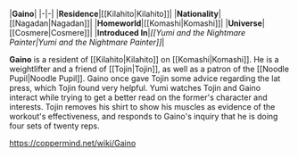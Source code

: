 |**Gaino**|
|-|-|
|**Residence**|[[Kilahito\|Kilahito]]|
|**Nationality**|[[Nagadan\|Nagadan]]|
|**Homeworld**|[[Komashi\|Komashi]]|
|**Universe**|[[Cosmere\|Cosmere]]|
|**Introduced In**|*[[Yumi and the Nightmare Painter\|Yumi and the Nightmare Painter]]*|

**Gaino** is a resident of [[Kilahito\|Kilahito]] on [[Komashi\|Komashi]]. He is a weightlifter and a friend of [[Tojin\|Tojin]], as well as a patron of the [[Noodle Pupil\|Noodle Pupil]].
Gaino once gave Tojin some advice regarding the lat press, which Tojin found very helpful. Yumi watches Tojin and Gaino interact while trying to get a better read on the former's character and interests. Tojin removes his shirt to show his muscles as evidence of the workout's effectiveness, and responds to Gaino's inquiry that he is doing four sets of twenty reps.



https://coppermind.net/wiki/Gaino